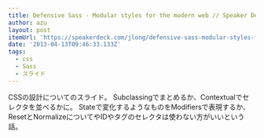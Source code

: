 ```yaml
---
title: Defensive Sass - Modular styles for the modern web // Speaker Deck
author: azu
layout: post
itemUrl: 'https://speakerdeck.com/jlong/defensive-sass-modular-styles-for-the-modern-web'
date: '2013-04-13T09:46:33.133Z'
tags:
  - css
  - Sass
  - スライド
---
```

CSSの設計についてのスライド。
Subclassingでまとめるか、Contextualでセレクタを並べるかに。
Stateで変化するようなものをModifiersで表現するか、ResetとNormalizeについてやIDやタグのセレクタは使わない方がいいという話。
